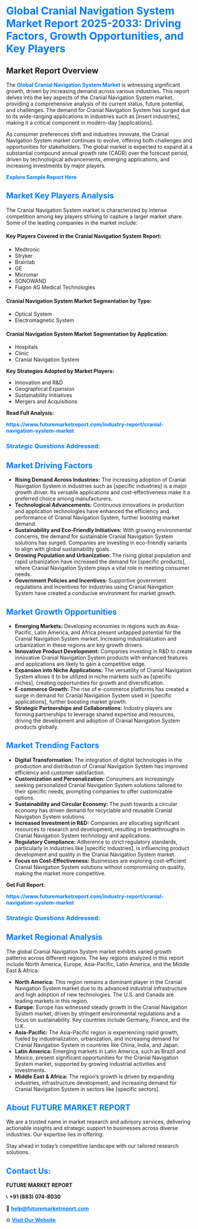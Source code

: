 <h1 style="color: #007BFF;">Global Cranial Navigation System Market Report 2025-2033: Driving Factors, Growth Opportunities, and Key Players</h1>

<section id="overview">
<h2>Market Report Overview</h2>
<p>The <a href="https://www.futuremarketreport.com/industry-report/cranial-navigation-system-market" style="color: #007BFF; text-decoration: none;"><strong>Global Cranial Navigation System Market</strong></a> is witnessing significant growth, driven by increasing demand across various industries. This report delves into the key aspects of the Cranial Navigation System market, providing a comprehensive analysis of its current status, future potential, and challenges. The demand for Cranial Navigation System has surged due to its wide-ranging applications in industries such as [insert industries], making it a critical component in modern-day [applications].</p>
<p>As consumer preferences shift and industries innovate, the Cranial Navigation System market continues to evolve, offering both challenges and opportunities for stakeholders. The global market is expected to expand at a substantial compound annual growth rate (CAGR) over the forecast period, driven by technological advancements, emerging applications, and increasing investments by major players.</p>
</section>

<section id="overview">
<p><a href="https://www.futuremarketreport.com/request-sample/reportId=127313" style="color: #007BFF; text-decoration: none;"><strong>Explore Sample Report Here</strong></a></p>
</section>

<section id="key-players">
<h2 style="color: #007BFF;">Market Key Players Analysis</h2>
<p>The Cranial Navigation System market is characterized by intense competition among key players striving to capture a larger market share. Some of the leading companies in the market include:</p>
<h4>Key Players Covered in the Cranial Navigation System Report:</h4>
<ul><li>Medtronic</li><li>Stryker</li><li>Brainlab</li><li>GE</li><li>Micromar</li><li>SONOWAND</li><li>Fiagon AG Medical Technologies</li></ul>
<h4>Cranial Navigation System Market Segmentation by Type:</h4>
<ul><li>Optical System</li><li>Electromagnetic System</li></ul>

<h4>Cranial Navigation System Market Segmentation by Application:</h4>
<ul><li>Hospitals</li><li>Clinic</li><li>Cranial Navigation System</li></ul>
<p><strong>Key Strategies Adopted by Market Players:</strong></p>
<ul>
<li>Innovation and R&D</li>
<li>Geographical Expansion</li>
<li>Sustainability Initiatives</li>
<li>Mergers and Acquisitions</li>
</ul>
</section>

<section>
<p><strong>Read Full Analysis: </strong></p><a href="https://www.futuremarketreport.com/industry-report/cranial-navigation-system-market" style="color: #007BFF; text-decoration: none;"><strong>https://www.futuremarketreport.com/industry-report/cranial-navigation-system-market</strong></a>
<h3 style="color: #007BFF;">Strategic Questions Addressed:</h3>
</section>

<section id="driving-factors">
<h2 style="color: #007BFF;">Market Driving Factors</h2>
<ul>
<li><strong>Rising Demand Across Industries:</strong> The increasing adoption of Cranial Navigation System in industries such as [specific industries] is a major growth driver. Its versatile applications and cost-effectiveness make it a preferred choice among manufacturers.</li>
<li><strong>Technological Advancements:</strong> Continuous innovations in production and application technologies have enhanced the efficiency and performance of Cranial Navigation System, further boosting market demand.</li>
<li><strong>Sustainability and Eco-Friendly Initiatives:</strong> With growing environmental concerns, the demand for sustainable Cranial Navigation System solutions has surged. Companies are investing in eco-friendly variants to align with global sustainability goals.</li>
<li><strong>Growing Population and Urbanization:</strong> The rising global population and rapid urbanization have increased the demand for [specific products], where Cranial Navigation System plays a vital role in meeting consumer needs.</li>
<li><strong>Government Policies and Incentives:</strong> Supportive government regulations and incentives for industries using Cranial Navigation System have created a conducive environment for market growth.</li>
</ul>
</section>

<section id="growth-opportunities">
<h2 style="color: #007BFF;">Market Growth Opportunities</h2>
<ul>
<li><strong>Emerging Markets:</strong> Developing economies in regions such as Asia-Pacific, Latin America, and Africa present untapped potential for the Cranial Navigation System market. Increasing industrialization and urbanization in these regions are key growth drivers.</li>
<li><strong>Innovative Product Development:</strong> Companies investing in R&D to create innovative Cranial Navigation System products with enhanced features and applications are likely to gain a competitive edge.</li>
<li><strong>Expansion into Niche Applications:</strong> The versatility of Cranial Navigation System allows it to be utilized in niche markets such as [specific niches], creating opportunities for growth and diversification.</li>
<li><strong>E-commerce Growth:</strong> The rise of e-commerce platforms has created a surge in demand for Cranial Navigation System used in [specific applications], further boosting market growth.</li>
<li><strong>Strategic Partnerships and Collaborations:</strong> Industry players are forming partnerships to leverage shared expertise and resources, driving the development and adoption of Cranial Navigation System products globally.</li>
</ul>
</section>

<section id="trending-factors">
<h2 style="color: #007BFF;">Market Trending Factors</h2>
<ul>
<li><strong>Digital Transformation:</strong> The integration of digital technologies in the production and distribution of Cranial Navigation System has improved efficiency and customer satisfaction.</li>
<li><strong>Customization and Personalization:</strong> Consumers are increasingly seeking personalized Cranial Navigation System solutions tailored to their specific needs, prompting companies to offer customizable options.</li>
<li><strong>Sustainability and Circular Economy:</strong> The push towards a circular economy has driven demand for recyclable and reusable Cranial Navigation System solutions.</li>
<li><strong>Increased Investment in R&D:</strong> Companies are allocating significant resources to research and development, resulting in breakthroughs in Cranial Navigation System technology and applications.</li>
<li><strong>Regulatory Compliance:</strong> Adherence to strict regulatory standards, particularly in industries like [specific industries], is influencing product development and quality in the Cranial Navigation System market.</li>
<li><strong>Focus on Cost-Effectiveness:</strong> Businesses are exploring cost-efficient Cranial Navigation System solutions without compromising on quality, making the market more competitive.</li>
</ul>
</section>

<section>
<p><strong>Get Full Report: </strong></p><a href="https://www.futuremarketreport.com/industry-report/cranial-navigation-system-market" style="color: #007BFF; text-decoration: none;"><strong>https://www.futuremarketreport.com/industry-report/cranial-navigation-system-market</strong></a>
<h3 style="color: #007BFF;">Strategic Questions Addressed:</h3>
</section>


<section id="regional-analysis">
<h2 style="color: #007BFF;">Market Regional Analysis</h2>
<p>The global Cranial Navigation System market exhibits varied growth patterns across different regions. The key regions analyzed in this report include North America, Europe, Asia-Pacific, Latin America, and the Middle East & Africa:</p>
<ul>
<li><strong>North America:</strong> This region remains a dominant player in the Cranial Navigation System market due to its advanced industrial infrastructure and high adoption of new technologies. The U.S. and Canada are leading markets in this region.</li>
<li><strong>Europe:</strong> Europe has witnessed steady growth in the Cranial Navigation System market, driven by stringent environmental regulations and a focus on sustainability. Key countries include Germany, France, and the U.K.</li>
<li><strong>Asia-Pacific:</strong> The Asia-Pacific region is experiencing rapid growth, fueled by industrialization, urbanization, and increasing demand for Cranial Navigation System in countries like China, India, and Japan.</li>
<li><strong>Latin America:</strong> Emerging markets in Latin America, such as Brazil and Mexico, present significant opportunities for the Cranial Navigation System market, supported by growing industrial activities and investments.</li>
<li><strong>Middle East & Africa:</strong> The region’s growth is driven by expanding industries, infrastructure development, and increasing demand for Cranial Navigation System in sectors like [specific sectors].</li>
</ul>
</section>

<footer>
<h2 style="color: #007BFF;">About FUTURE MARKET REPORT</h2>
<p>We are a trusted name in market research and advisory services, delivering actionable insights and strategic support to businesses across diverse industries. Our expertise lies in offering:</p>

<p>Stay ahead in today’s competitive landscape with our tailored research solutions.</p>

<h2 style="color: #007BFF;">Contact Us:</h2>
<p><strong>FUTURE MARKET REPORT</strong></p>
<p>📞 <strong>+91 (883) 074-8030</strong></p>
<p>📧 <strong><a href="mailto:help@futuremarketreport.com" style="color: #007BFF;">help@futuremarketreport.com</a></strong></p>
<p>🌐 <strong><a href="https://www.futuremarketreport.com/" style="color: #007BFF;">Visit Our Website</a></strong></p>
</footer>